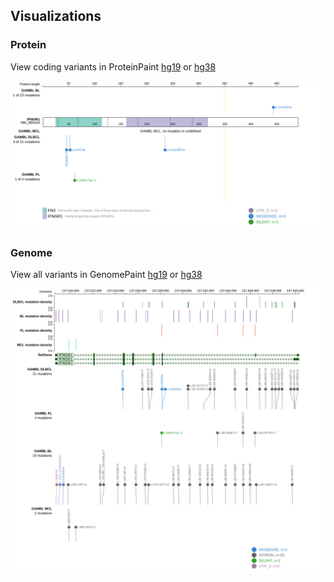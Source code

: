 ## Visualizations
### Protein
View coding variants in ProteinPaint [hg19](https://morinlab.github.io/LLMPP/GAMBL/IFNGR1_protein.html)  or [hg38](https://morinlab.github.io/LLMPP/GAMBL/IFNGR1_protein_hg38.html)

![](images/proteinpaint/IFNGR1_NM_000416.svg)

### Genome
View all variants in GenomePaint [hg19](https://morinlab.github.io/LLMPP/GAMBL/IFNGR1.html)  or [hg38](https://morinlab.github.io/LLMPP/GAMBL/IFNGR1_hg38.html)

![](images/proteinpaint/IFNGR1.svg)

